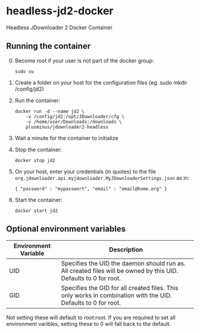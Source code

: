 # headless-jd2-docker
Headless JDownloader 2 Docker Container

## Running the container
0.  Become root if your user is not part of the docker group:

    ```
    sudo su
    ```
1.  Create a folder on your host for the configuration files (eg. sudo mkdir /config/jd2)
2.  Run the container:

    ```
    docker run -d --name jd2 \
        -v /config/jd2:/opt/JDownloader/cfg \
        -v /home/user/Downloads:/downloads \
        plusminus/jdownloader2-headless
    ```
3.  Wait a minute for the container to initialize
4.  Stop the container:

    ```
    docker stop jd2
    ```
5.  On your host, enter your credentials (in quotes) to the file `org.jdownloader.api.myjdownloader.MyJDownloaderSettings.json` as in:

    ```
    { "password" : "mypasswort", "email" : "email@home.org" }
    ```
6.  Start the container:

    ```
    docker start jd2
    ```
    
## Optional environment variables
|Environment Variable|Description|
|--------------------|-----------|
|UID|Specifies the UID the daemon should run as. All created files will be owned by this UID. Defaults to 0 for root.|
|GID|Specifies the GID for all created files. This only works in combination with the UID. Defaults to 0 for root.|

Not setting these will default to root:root. If you are required to set all environment varibles, setting these to 0 will fall back to the default.
